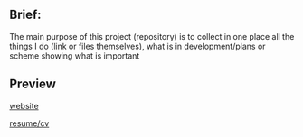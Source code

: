 ## Brief:

The main purpose of this project (repository) is to collect in one place all the things I do (link or files themselves), what is in development/plans or scheme showing what is important

## Preview
[website](http://o97759zw.beget.tech)

[resume/cv](https://docs.google.com/document/d/1T5u8k_leCZFGqRg73p4v0FB2TWrmob5RhczIkXgzU3s/edit)

<!-- |Name|Spec|Link|GitHub|
|:--:|:--:|:--:|:--:|
|Layout|`html/css/js/jq`|[site](http://o97759zw.beget.tech)|[code](https://github.com/Whyssz/layout-makeup)|
|To Do|`js`|[page](https://whyssz.github.io/pet-todo/)|[code](https://github.com/Whyssz/pet-todo)|
|Comics|`react`|[spa](https://marvel-comics-course.herokuapp.com/marvel/)|[code](https://github.com/Whyssz/marvel)|
|Quiz|`react`|[spa](https://whyssz.github.io/quiz-app/)|[code](https://github.com/Whyssz/quiz-app)| -->
<!-- |{ tests x2+ }|`react`|[test job](#)|[in coming](#)| -->

<!-- * { name } - this sign means that the project is a test work from some company -->


